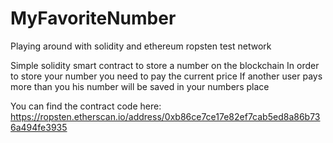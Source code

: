 # MyFavoriteNumber
Playing around with solidity and ethereum ropsten test network

Simple solidity smart contract to store a number on the blockchain
In order to store your number you need to pay the current price
If another user pays more than you his number will be saved in your numbers place

You can find the contract code here: https://ropsten.etherscan.io/address/0xb86ce7ce17e82ef7cab5ed8a86b736a494fe3935

